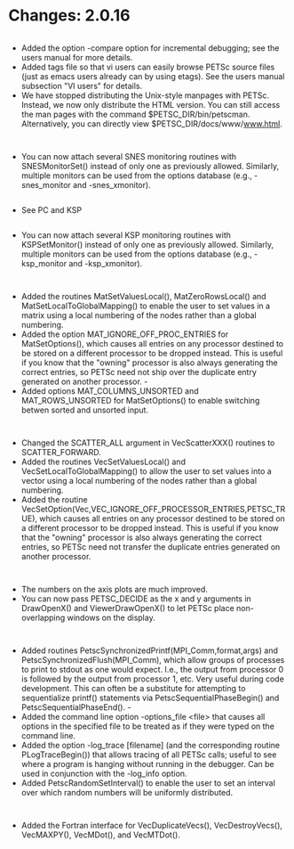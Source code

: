 # Changes: 2.0.16

```{rubric} General:
```

- Added the option -compare option for incremental debugging; see
  the users manual for more details.
- Added tags file so that vi users can easily browse PETSc source
  files (just as emacs users already can by using etags). See the
  users manual subsection "VI users" for details.
- We have stopped distributing the Unix-style manpages with PETSc.
  Instead, we now only distribute the HTML version. You can still
  access the man pages with the command \$PETSC_DIR/bin/petscman.
  Alternatively, you can directly view \$PETSC_DIR/docs/www/www.html.

```{rubric} TS (Timestepping Solvers):
```

```{rubric} SNES (Nonlinear Solvers):
```

- You can now attach several SNES monitoring routines with
  SNESMonitorSet() instead of only one as previously allowed.
  Similarly, multiple monitors can be used from the options database
  (e.g., -snes_monitor and -snes_xmonitor).

```{rubric} SLES (Linear Solvers):
```

- See PC and KSP

```{rubric} KSP (Krylov Subspace Methods):
```

- You can now attach several KSP monitoring routines with
  KSPSetMonitor() instead of only one as previously allowed.
  Similarly, multiple monitors can be used from the options database
  (e.g., -ksp_monitor and -ksp_xmonitor).

```{rubric} PC (Preconditioners):
```

```{rubric} MAT (Matrices):
```

- Added the routines MatSetValuesLocal(), MatZeroRowsLocal() and
  MatSetLocalToGlobalMapping() to enable the user to set values in a
  matrix using a local numbering of the nodes rather than a global
  numbering.
- Added the option MAT_IGNORE_OFF_PROC_ENTRIES for MatSetOptions(),
  which causes all entries on any processor destined to be stored on
  a different processor to be dropped instead. This is useful if you
  know that the "owning" processor is also always generating the
  correct entries, so PETSc need not ship over the duplicate entry
  generated on another processor. -
- Added options MAT_COLUMNS_UNSORTED and MAT_ROWS_UNSORTED for
  MatSetOptions() to enable switching betwen sorted and unsorted
  input.

```{rubric} DA (Distributed Arrays):
```

```{rubric} VEC (Vectors):
```

- Changed the SCATTER_ALL argument in VecScatterXXX() routines to
  SCATTER_FORWARD.
- Added the routines VecSetValuesLocal() and
  VecSetLocalToGlobalMapping() to allow the user to set values into
  a vector using a local numbering of the nodes rather than a global
  numbering.
- Added the routine
  VecSetOption(Vec,VEC_IGNORE_OFF_PROCESSOR_ENTRIES,PETSC_TRUE),
  which causes all entries on any processor destined to be stored on
  a different processor to be dropped instead. This is useful if you
  know that the "owning" processor is also always generating the
  correct entries, so PETSc need not transfer the duplicate entries
  generated on another processor.

```{rubric} IS (Index Sets):
```

```{rubric} Draw (Graphics):
```

- The numbers on the axis plots are much improved.
- You can now pass PETSC_DECIDE as the x and y arguments in
  DrawOpenX() and ViewerDrawOpenX() to let PETSc place
  non-overlapping windows on the display.

```{rubric} Viewers:
```

```{rubric} System Routines:
```

- Added routines PetscSynchronizedPrintf(MPI_Comm,format,args) and
  PetscSynchronizedFlush(MPI_Comm), which allow groups of processes
  to print to stdout as one would expect. I.e., the output from
  processor 0 is followed by the output from processor 1, etc. Very
  useful during code development. This can often be a substitute for
  attempting to sequentialize printf() statements via
  PetscSequentialPhaseBegin() and PetscSequentialPhaseEnd(). -
- Added the command line option -options_file \<file> that causes all
  options in the specified file to be treated as if they were typed
  on the command line.
- Added the option -log_trace \[filename\] (and the corresponding
  routine PLogTraceBegin()) that allows tracing of all PETSc calls;
  useful to see where a program is hanging without running in the
  debugger. Can be used in conjunction with the -log_info option.
- Added PetscRandomSetInterval() to enable the user to set an
  interval over which random numbers will be uniformly distributed.

```{rubric} Event Logging:
```

```{rubric} Fortran Interface:
```

- Added the Fortran interface for VecDuplicateVecs(),
  VecDestroyVecs(), VecMAXPY(), VecMDot(), and VecMTDot().

